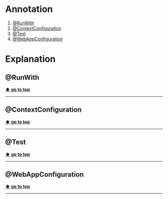 # Annotation

 1. [@RunWith](#RunWith)
 1. [@ContextConfiguration](#ContextConfiguration)
 1. [@Test](#Test)
 1. [@WebAppConfiguration](#WebAppConfiguration)

# Explanation

## @RunWith

**[⬆ go to top](#Annotation)**

----
## @ContextConfiguration

**[⬆ go to top](#Annotation)**

----
## @Test

**[⬆ go to top](#Annotation)**

----
## @WebAppConfiguration

**[⬆ go to top](#Annotation)**

----